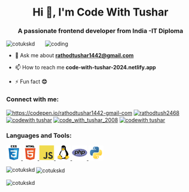 <h1 align="center">Hi 👋, I'm Code With Tushar</h1>
<h3 align="center">A passionate frontend developer from India -IT Diploma</h3>

<img align="right" alt="coding" width="400" src="[https://www.google.com/url?sa=i&url=https%3A%2F%2Fsteamcommunity.com%2Fsharedfiles%2Ffiledetails%2F%3Fid%3D1366242700&psig=AOvVaw0KoOcHKr8JoGnAOsTu7GxW&ust=1716905872880000&source=images&cd=vfe&opi=89978449&ved=0CBEQjRxqFwoTCKiQ0vCCroYDFQAAAAAdAAAAABAE])">
<p align="left"> <img src="https://komarev.com/ghpvc/?username=cotukskd&label=Profile%20views&color=0e75b6&style=flat" alt="cotukskd" /> </p>

- 💬 Ask me about **rathodtushar1442@gmail.com**

- 📫 How to reach me **code-with-tushar-2024.netlify.app**

- ⚡ Fun fact **😊**

<h3 align="left">Connect with me:</h3>
<p align="left">
<a href="https://codepen.io/https://codepen.io/rathodtushar1442-gmail-com" target="blank"><img align="center" src="https://raw.githubusercontent.com/rahuldkjain/github-profile-readme-generator/master/src/images/icons/Social/codepen.svg" alt="https://codepen.io/rathodtushar1442-gmail-com" height="30" width="40" /></a>
<a href="https://twitter.com/rathodtush2468" target="blank"><img align="center" src="https://raw.githubusercontent.com/rahuldkjain/github-profile-readme-generator/master/src/images/icons/Social/twitter.svg" alt="rathodtush2468" height="30" width="40" /></a>
<a href="https://fb.com/codewith tushar" target="blank"><img align="center" src="https://raw.githubusercontent.com/rahuldkjain/github-profile-readme-generator/master/src/images/icons/Social/facebook.svg" alt="codewith tushar" height="30" width="40" /></a>
<a href="https://instagram.com/code_with_tushar_2008" target="blank"><img align="center" src="https://raw.githubusercontent.com/rahuldkjain/github-profile-readme-generator/master/src/images/icons/Social/instagram.svg" alt="code_with_tushar_2008" height="30" width="40" /></a>
<a href="https://www.youtube.com/c/codewith tushar" target="blank"><img align="center" src="https://raw.githubusercontent.com/rahuldkjain/github-profile-readme-generator/master/src/images/icons/Social/youtube.svg" alt="codewith tushar" height="30" width="40" /></a>
</p>

<h3 align="left">Languages and Tools:</h3>
<p align="left"> <a href="https://www.w3schools.com/css/" target="_blank" rel="noreferrer"> <img src="https://raw.githubusercontent.com/devicons/devicon/master/icons/css3/css3-original-wordmark.svg" alt="css3" width="40" height="40"/> </a> <a href="https://www.w3.org/html/" target="_blank" rel="noreferrer"> <img src="https://raw.githubusercontent.com/devicons/devicon/master/icons/html5/html5-original-wordmark.svg" alt="html5" width="40" height="40"/> </a> <a href="https://developer.mozilla.org/en-US/docs/Web/JavaScript" target="_blank" rel="noreferrer"> <img src="https://raw.githubusercontent.com/devicons/devicon/master/icons/javascript/javascript-original.svg" alt="javascript" width="40" height="40"/> </a> <a href="https://www.linux.org/" target="_blank" rel="noreferrer"> <img src="https://raw.githubusercontent.com/devicons/devicon/master/icons/linux/linux-original.svg" alt="linux" width="40" height="40"/> </a> <a href="https://www.php.net" target="_blank" rel="noreferrer"> <img src="https://raw.githubusercontent.com/devicons/devicon/master/icons/php/php-original.svg" alt="php" width="40" height="40"/> </a> <a href="https://www.python.org" target="_blank" rel="noreferrer"> <img src="https://raw.githubusercontent.com/devicons/devicon/master/icons/python/python-original.svg" alt="python" width="40" height="40"/> </a> </p>

<p><img align="left" src="https://github-readme-stats.vercel.app/api/top-langs?username=cotukskd&show_icons=true&locale=en&layout=compact" alt="cotukskd" /></p>

<p>&nbsp;<img align="center" src="https://github-readme-stats.vercel.app/api?username=cotukskd&show_icons=true&locale=en" alt="cotukskd" /></p>

<p><img align="center" src="https://github-readme-streak-stats.herokuapp.com/?user=cotukskd&" alt="cotukskd" /></p>
